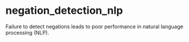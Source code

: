 # negation_detection_nlp
Failure to detect negations leads to poor performance in natural language processing (NLP). 
